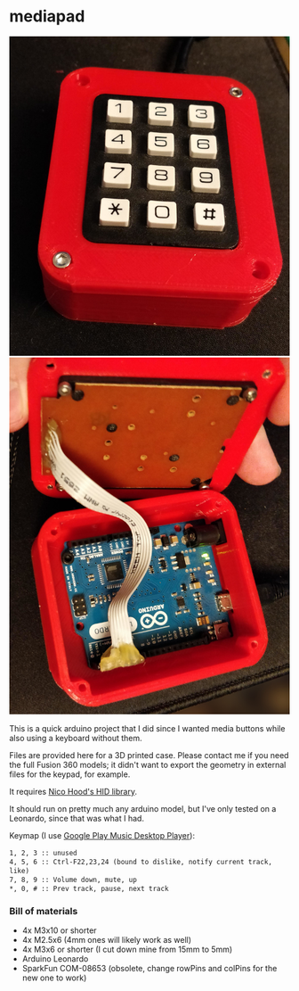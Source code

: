 # mediapad

![picture of case](case_front.jpg)
![picture of insides](case_inside.jpg)

This is a quick arduino project that I did since I wanted media buttons
while also using a keyboard without them.

Files are provided here for a 3D printed case. Please contact me if you need the
full Fusion 360 models; it didn't want to export the geometry in external
files for the keypad, for example.

It requires [Nico Hood's HID library](https://github.com/NicoHood/HID).

It should run on pretty much any arduino model, but I've only tested
on a Leonardo, since that was what I had.

Keymap (I use [Google Play Music Desktop Player](https://github.com/MarshallOfSound/Google-Play-Music-Desktop-Player-UNOFFICIAL-)):

    1, 2, 3 :: unused
    4, 5, 6 :: Ctrl-F22,23,24 (bound to dislike, notify current track, like)
    7, 8, 9 :: Volume down, mute, up
    *, 0, # :: Prev track, pause, next track

### Bill of materials

* 4x M3x10 or shorter
* 4x M2.5x6 (4mm ones will likely work as well)
* 4x M3x6 or shorter (I cut down mine from 15mm to 5mm)
* Arduino Leonardo
* SparkFun COM-08653 (obsolete, change rowPins and colPins for the new one to work)